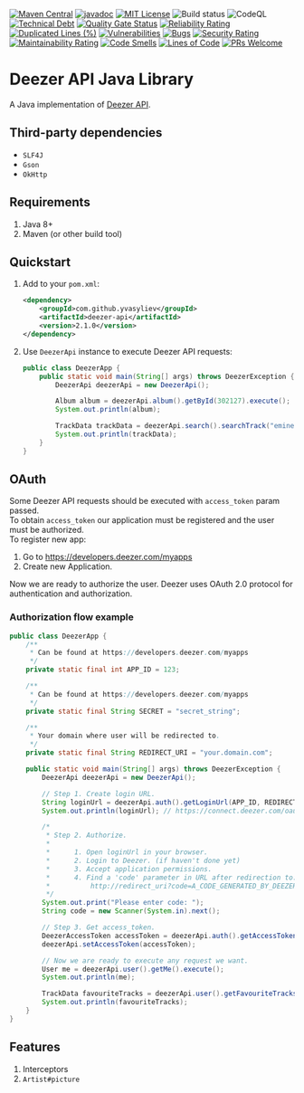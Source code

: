 [![Maven Central](https://maven-badges.herokuapp.com/maven-central/com.github.yvasyliev/deezer-api/badge.svg?&kill_cache=1)](https://search.maven.org/artifact/com.github.yvasyliev/deezer-api)
[![javadoc](https://javadoc.io/badge2/com.github.yvasyliev/deezer-api/javadoc.svg)](https://javadoc.io/doc/com.github.yvasyliev/deezer-api)
[![MIT License](http://img.shields.io/badge/license-MIT-blue.svg?style=flat)](https://github.com/yvasyliev/deezer-api/blob/master/LICENSE)
![Build status](https://github.com/yvasyliev/deezer-api/actions/workflows/build-maven-project.yml/badge.svg?branch=master)
![CodeQL](https://github.com/yvasyliev/deezer-api/workflows/CodeQL/badge.svg)
[![Technical Debt](https://sonarcloud.io/api/project_badges/measure?project=yvasyliev_deezer-api&metric=sqale_index)](https://sonarcloud.io/summary/new_code?id=yvasyliev_deezer-api)
[![Quality Gate Status](https://sonarcloud.io/api/project_badges/measure?project=yvasyliev_deezer-api&metric=alert_status)](https://sonarcloud.io/summary/new_code?id=yvasyliev_deezer-api)
[![Reliability Rating](https://sonarcloud.io/api/project_badges/measure?project=yvasyliev_deezer-api&metric=reliability_rating)](https://sonarcloud.io/summary/new_code?id=yvasyliev_deezer-api)
[![Duplicated Lines (%)](https://sonarcloud.io/api/project_badges/measure?project=yvasyliev_deezer-api&metric=duplicated_lines_density)](https://sonarcloud.io/summary/new_code?id=yvasyliev_deezer-api)
[![Vulnerabilities](https://sonarcloud.io/api/project_badges/measure?project=yvasyliev_deezer-api&metric=vulnerabilities)](https://sonarcloud.io/summary/new_code?id=yvasyliev_deezer-api)
[![Bugs](https://sonarcloud.io/api/project_badges/measure?project=yvasyliev_deezer-api&metric=bugs)](https://sonarcloud.io/summary/new_code?id=yvasyliev_deezer-api)
[![Security Rating](https://sonarcloud.io/api/project_badges/measure?project=yvasyliev_deezer-api&metric=security_rating)](https://sonarcloud.io/summary/new_code?id=yvasyliev_deezer-api)
[![Maintainability Rating](https://sonarcloud.io/api/project_badges/measure?project=yvasyliev_deezer-api&metric=sqale_rating)](https://sonarcloud.io/summary/new_code?id=yvasyliev_deezer-api)
[![Code Smells](https://sonarcloud.io/api/project_badges/measure?project=yvasyliev_deezer-api&metric=code_smells)](https://sonarcloud.io/summary/new_code?id=yvasyliev_deezer-api)
[![Lines of Code](https://sonarcloud.io/api/project_badges/measure?project=yvasyliev_deezer-api&metric=ncloc)](https://sonarcloud.io/summary/new_code?id=yvasyliev_deezer-api)
[![PRs Welcome](https://img.shields.io/badge/PRs-welcome-brightgreen.svg?style=flat)](http://makeapullrequest.com)

# Deezer API Java Library

A Java implementation of [Deezer API](https://developers.deezer.com/api).

## Third-party dependencies

- `SLF4J`
- `Gson`
- `OkHttp`

## Requirements

1. Java 8+
2. Maven (or other build tool)

## Quickstart

1. Add to your `pom.xml`:
    ```xml
    <dependency>
        <groupId>com.github.yvasyliev</groupId>
        <artifactId>deezer-api</artifactId>
        <version>2.1.0</version>
    </dependency>
    ```
2. Use `DeezerApi` instance to execute Deezer API requests:
   ```java
   public class DeezerApp {
       public static void main(String[] args) throws DeezerException {
           DeezerApi deezerApi = new DeezerApi();
   
           Album album = deezerApi.album().getById(302127).execute();
           System.out.println(album);
   
           TrackData trackData = deezerApi.search().searchTrack("eminem").execute();
           System.out.println(trackData);
       }
   }
   ```

## OAuth

Some Deezer API requests should be executed with `access_token` param passed.<br/>
To obtain `access_token` our application must be registered and the user must be authorized.<br/>
To register new app:

1. Go to https://developers.deezer.com/myapps
2. Create new Application.

Now we are ready to authorize the user. Deezer uses OAuth 2.0 protocol for authentication and authorization.<br/>

### Authorization flow example

```java
public class DeezerApp {
    /**
     * Can be found at https://developers.deezer.com/myapps
     */
    private static final int APP_ID = 123;

    /**
     * Can be found at https://developers.deezer.com/myapps
     */
    private static final String SECRET = "secret_string";

    /**
     * Your domain where user will be redirected to.
     */
    private static final String REDIRECT_URI = "your.domain.com";

    public static void main(String[] args) throws DeezerException {
        DeezerApi deezerApi = new DeezerApi();

        // Step 1. Create login URL.
        String loginUrl = deezerApi.auth().getLoginUrl(APP_ID, REDIRECT_URI, Permission.BASIC_ACCESS);
        System.out.println(loginUrl); // https://connect.deezer.com/oauth/auth.php?app_id=123&redirect_uri=your.domain.com&perms=basic_access

        /*
         * Step 2. Authorize.
         *
         *      1. Open loginUrl in your browser.
         *      2. Login to Deezer. (if haven't done yet)
         *      3. Accept application permissions.
         *      4. Find a 'code' parameter in URL after redirection to:
         *          http://redirect_uri?code=A_CODE_GENERATED_BY_DEEZER
         */
        System.out.print("Please enter code: ");
        String code = new Scanner(System.in).next();

        // Step 3. Get access_token.
        DeezerAccessToken accessToken = deezerApi.auth().getAccessToken(APP_ID, SECRET, code).execute();
        deezerApi.setAccessToken(accessToken);

        // Now we are ready to execute any request we want.
        User me = deezerApi.user().getMe().execute();
        System.out.println(me);

        TrackData favouriteTracks = deezerApi.user().getFavouriteTracks(me.getId()).execute();
        System.out.println(favouriteTracks);
    }
}
```

## Features
1. Interceptors
2. `Artist#picture`